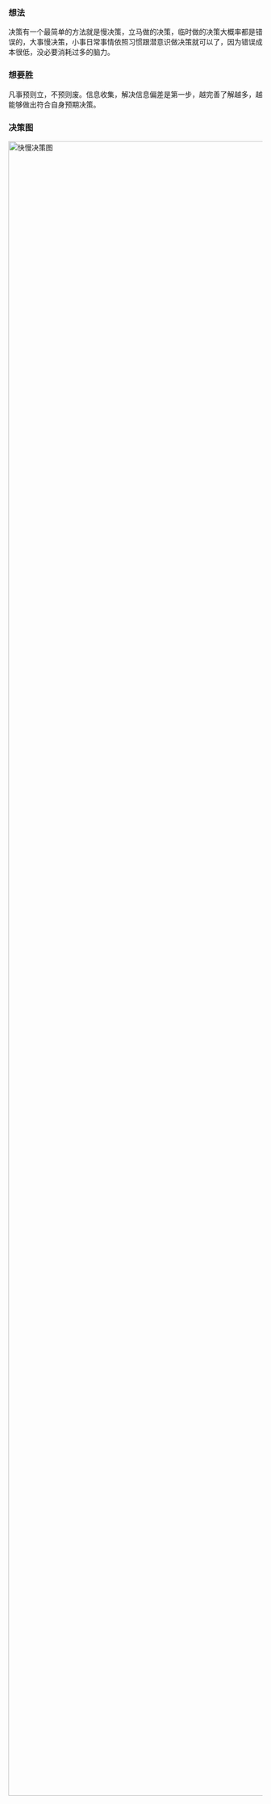 ### 想法
决策有一个最简单的方法就是慢决策，立马做的决策，临时做的决策大概率都是错误的，大事慢决策，小事日常事情依照习惯跟潜意识做决策就可以了，因为错误成本很低，没必要消耗过多的脑力。
### 想要胜
凡事预则立，不预则废。信息收集，解决信息偏差是第一步，越完善了解越多，越能够做出符合自身预期决策。
### 决策图
<img width="3274" alt="快慢决策图" src="https://github.com/user-attachments/assets/8b1e7e49-45ca-496f-a40a-d5f7c681eda5">
